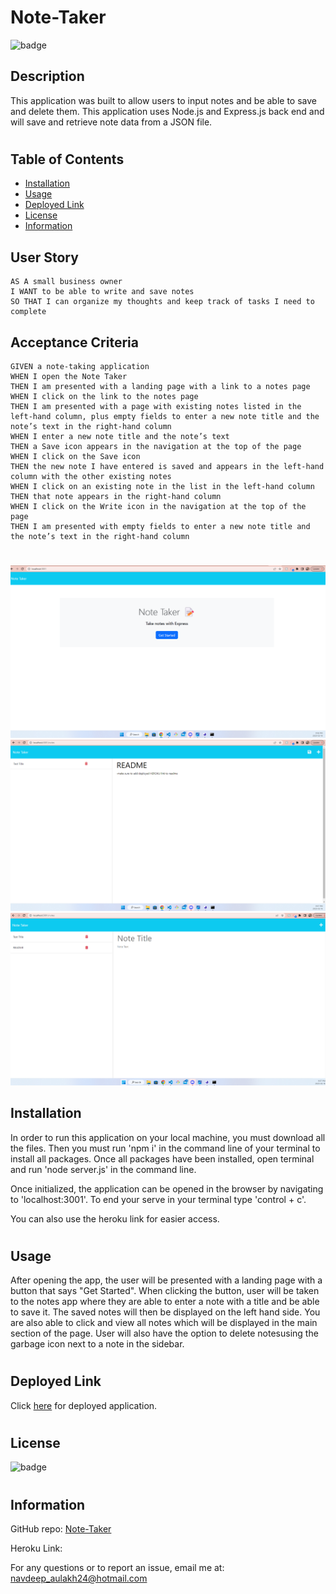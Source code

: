 # Note-Taker

![badge](https://img.shields.io/badge/license-MIT-orange)

## Description
This application was built to allow users to input notes and be able to save and delete them.
This application uses Node.js and Express.js back end and will save and retrieve note data from a JSON file.
#

## Table of Contents
* [Installation](#installation)
* [Usage](#usage)
* [Deployed Link](#deployed-link)
* [License](#license)
* [Information](#information)

## User Story

```
AS A small business owner
I WANT to be able to write and save notes
SO THAT I can organize my thoughts and keep track of tasks I need to complete
```


## Acceptance Criteria

```
GIVEN a note-taking application
WHEN I open the Note Taker
THEN I am presented with a landing page with a link to a notes page
WHEN I click on the link to the notes page
THEN I am presented with a page with existing notes listed in the left-hand column, plus empty fields to enter a new note title and the note’s text in the right-hand column
WHEN I enter a new note title and the note’s text
THEN a Save icon appears in the navigation at the top of the page
WHEN I click on the Save icon
THEN the new note I have entered is saved and appears in the left-hand column with the other existing notes
WHEN I click on an existing note in the list in the left-hand column
THEN that note appears in the right-hand column
WHEN I click on the Write icon in the navigation at the top of the page
THEN I am presented with empty fields to enter a new note title and the note’s text in the right-hand column
```
#

![Mock up](./assets/Screenshot%20(15).png)
![Mock up](./assets/Screenshot%20(16).png)
![Mock up](./assets/Screenshot%20(17).png)

## Installation
In order to run this application on your local machine, you must download all the files. Then you must run 'npm i' in the command line of your terminal to install all packages. Once all packages have been installed, open terminal and run 'node server.js' in the command line.

Once initialized, the application can be opened in the browser by navigating to 'localhost:3001'.
To end your serve in your terminal type 'control + c'.

You can also use the heroku link for easier access.
#

## Usage 
After opening the app, the user will be presented with a landing page with a button that says "Get Started". When clicking the button, user will be taken to the notes app where they are able to enter a note with a title and be able to save it. The saved notes will then be displayed on the left hand side. You are also able to click and view all notes which will be displayed in the main section of the page. User will also have the option to delete notesusing the garbage icon next to a note in the sidebar.
#

## Deployed Link
Click [here]() for deployed application.
#

## License 
![badge](https://img.shields.io/badge/license-MIT-orange) 
#

## Information
GitHub repo: [Note-Taker](https://github.com/navaulakh24/Note-Taker)

Heroku Link:

For any questions or to report an issue, email me at: navdeep_aulakh24@hotmail.com

